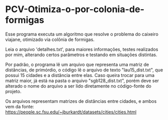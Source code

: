 # PCV-Otimiza-o-por-colonia-de-formigas
Esse programa executa um algoritmo que resolve o problema do caixeiro viajane, otimizado via colônia de formigas.


Leia o arquivo 'detalhes.txt', para maiores informações, testes realizados por mim, alterando certos parâmetros e testando em situações distintas.

Por padrão, o programa lê um arquivo que representa uma matriz de distâncias, de primórdio, o código lê o arquivo de texto "lau15_dist.txt", que possui
15 cidades e a distância entre elas. Caso queira trocar para uma matriz maior, já está na pasta o arquivo "sgb128_dist.txt", porém deve ser alterado o nome
do arquivo a ser lido diretamente no código-fonte do projeto.

Os arquivos representam matrizes de distâncias entre cidades, e ambos vem da fonte:
https://people.sc.fsu.edu/~jburkardt/datasets/cities/cities.html

